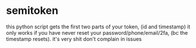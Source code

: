 # semitoken
this python script gets the first two parts of your token, (id and timestamp) it only works if you have never reset your password/phone/email/2fa, (bc the timestamp resets). it's very shit don't complain in issues
